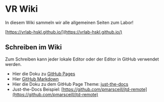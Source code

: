# VR Wiki

In diesem Wiki sammeln wir alle allgemeinen Seiten zum Labor!

[https://vrlab-hskl.github.io/](https://vrlab-hskl.github.io/)

## Schreiben im Wiki

Zum Schreiben kann jeder lokale Editor oder der Editor in GitHub verwendet werden. 

- Hier die Doku zu [GitHub Pages](https://guides.github.com/features/pages/)
- Hier [GitHub Markdown](https://guides.github.com/features/mastering-markdown/)
- Hier die Doku zu dem GitHub Page Theme: [just-the-docs](https://pmarsceill.github.io/just-the-docs/)
- Just-the-Docs Beispiel: [https://github.com/pmarsceill/jtd-remote](https://github.com/pmarsceill/jtd-remote)
